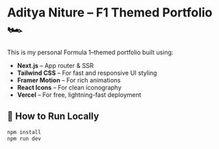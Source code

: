 # Aditya Niture – F1 Themed Portfolio 🏎️

This is my personal Formula 1–themed portfolio built using:

- **Next.js** – App router & SSR
- **Tailwind CSS** – For fast and responsive UI styling
- **Framer Motion** – For rich animations
- **React Icons** – For clean iconography
- **Vercel** – For free, lightning-fast deployment

## 🚀 How to Run Locally

```bash
npm install
npm run dev
